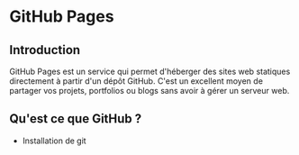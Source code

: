 # GitHub Pages

## Introduction
GitHub Pages est un service qui permet d'héberger des sites web statiques directement à partir d'un dépôt GitHub. C'est un excellent moyen de partager vos projets, portfolios ou blogs sans avoir à gérer un serveur web.

## Qu'est ce que GitHub ?
- Installation de git